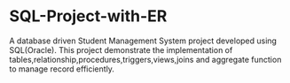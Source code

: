 # SQL-Project-with-ER
A database driven Student Management System project developed using SQL(Oracle). This project demonstrate the implementation of tables,relationship,procedures,triggers,views,joins and aggregate function to manage record efficiently.
